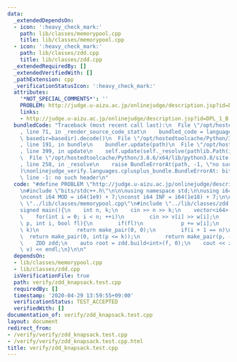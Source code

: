 ```yaml
---
data:
  _extendedDependsOn:
  - icon: ':heavy_check_mark:'
    path: lib/classes/memorypool.cpp
    title: lib/classes/memorypool.cpp
  - icon: ':heavy_check_mark:'
    path: lib/classes/zdd.cpp
    title: lib/classes/zdd.cpp
  _extendedRequiredBy: []
  _extendedVerifiedWith: []
  _pathExtension: cpp
  _verificationStatusIcon: ':heavy_check_mark:'
  attributes:
    '*NOT_SPECIAL_COMMENTS*': ''
    PROBLEM: http://judge.u-aizu.ac.jp/onlinejudge/description.jsp?id=DPL_1_B
    links:
    - http://judge.u-aizu.ac.jp/onlinejudge/description.jsp?id=DPL_1_B
  bundledCode: "Traceback (most recent call last):\n  File \"/opt/hostedtoolcache/Python/3.8.6/x64/lib/python3.8/site-packages/onlinejudge_verify/documentation/build.py\"\
    , line 71, in _render_source_code_stat\n    bundled_code = language.bundle(stat.path,\
    \ basedir=basedir).decode()\n  File \"/opt/hostedtoolcache/Python/3.8.6/x64/lib/python3.8/site-packages/onlinejudge_verify/languages/cplusplus.py\"\
    , line 191, in bundle\n    bundler.update(path)\n  File \"/opt/hostedtoolcache/Python/3.8.6/x64/lib/python3.8/site-packages/onlinejudge_verify/languages/cplusplus_bundle.py\"\
    , line 399, in update\n    self.update(self._resolve(pathlib.Path(included), included_from=path))\n\
    \  File \"/opt/hostedtoolcache/Python/3.8.6/x64/lib/python3.8/site-packages/onlinejudge_verify/languages/cplusplus_bundle.py\"\
    , line 258, in _resolve\n    raise BundleErrorAt(path, -1, \"no such header\"\
    )\nonlinejudge_verify.languages.cplusplus_bundle.BundleErrorAt: bits/stdc++.h:\
    \ line -1: no such header\n"
  code: "#define PROBLEM \"http://judge.u-aizu.ac.jp/onlinejudge/description.jsp?id=DPL_1_B\"\
    \n#include \"bits/stdc++.h\"\n\n\nusing namespace std;\n\nusing i64 = long long;\n\
    \nconst i64 MOD = i64(1e9) + 7;\nconst i64 INF = i64(1e18) + 7;\n\n\n#include\
    \ \"../lib/classes/memorypool.cpp\"\n#include \"../lib/classes/zdd.cpp\"\n\n\n\
    signed main(){\n    int n, k;\n    cin >> n >> k;\n    vector<i64> v(n), w(n);\n\
    \    for(int i = 0; i < n; ++i)\n        cin >> v[i] >> w[i];\n    auto f = [&](int\
    \ p, int i, bool fl){\n        if(fl)\n            p += w[i];\n        if(p >\
    \ k)\n            return make_pair(0, 0);\n        if(i + 1 == n)\n          \
    \  return make_pair(0, int(p <= k));\n        return make_pair(p, -1);\n    };\n\
    \    ZDD zdd;\n    auto root = zdd.build<int>(f, 0);\n    cout << zdd.linear_func_max(root,\
    \ v) << endl;\n}\n\n"
  dependsOn:
  - lib/classes/memorypool.cpp
  - lib/classes/zdd.cpp
  isVerificationFile: true
  path: verify/zdd_knapsack.test.cpp
  requiredBy: []
  timestamp: '2020-04-29 13:59:55+09:00'
  verificationStatus: TEST_ACCEPTED
  verifiedWith: []
documentation_of: verify/zdd_knapsack.test.cpp
layout: document
redirect_from:
- /verify/verify/zdd_knapsack.test.cpp
- /verify/verify/zdd_knapsack.test.cpp.html
title: verify/zdd_knapsack.test.cpp
---
```

